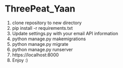 # ThreePeat_Yaan

1) clone repository to new directory
2) pip install -r requirements.txt
3) Update settings.py with your email API information
4) python manage.py makemigrations
5) python manage.py migrate
6) python manage.py runserver
7) https://localhost:8000 
8) Enjoy :)

